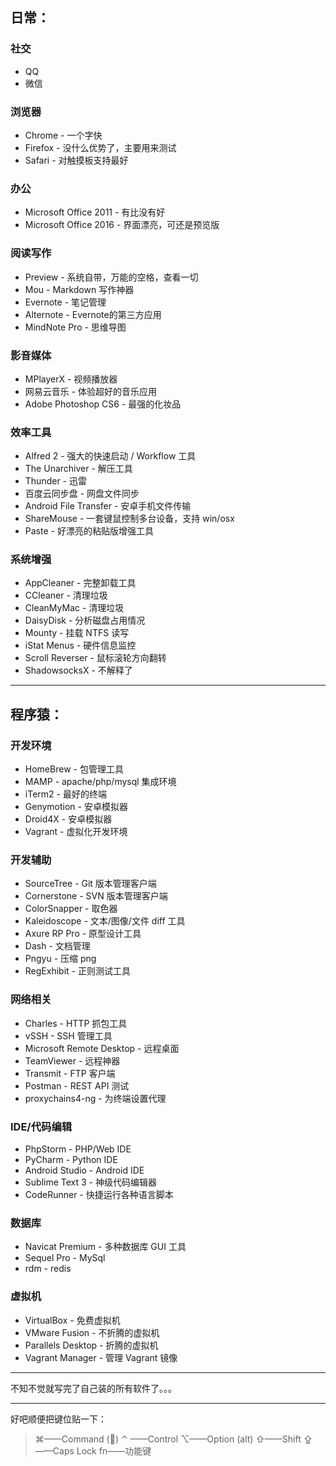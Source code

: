 ## 日常：

### 社交
- QQ
- 微信

### 浏览器
- Chrome - 一个字快
- Firefox - 没什么优势了，主要用来测试
- Safari - 对触摸板支持最好

### 办公
- Microsoft Office 2011 - 有比没有好
- Microsoft Office 2016 - 界面漂亮，可还是预览版

### 阅读写作
- Preview - 系统自带，万能的空格，查看一切
- Mou - Markdown 写作神器
- Evernote - 笔记管理
- Alternote -  Evernote的第三方应用
- MindNote Pro - 思维导图

### 影音媒体
- MPlayerX - 视频播放器
- 网易云音乐 - 体验超好的音乐应用
- Adobe Photoshop CS6 - 最强的化妆品

### 效率工具
- Alfred 2 - 强大的快速启动 / Workflow 工具
- The Unarchiver - 解压工具
- Thunder - 迅雷
- 百度云同步盘 - 网盘文件同步
- Android File Transfer - 安卓手机文件传输
- ShareMouse - 一套键鼠控制多台设备，支持 win/osx
- Paste - 好漂亮的粘贴版增强工具

### 系统增强
- AppCleaner - 完整卸载工具
- CCleaner - 清理垃圾
- CleanMyMac - 清理垃圾
- DaisyDisk - 分析磁盘占用情况
- Mounty - 挂载 NTFS 读写
- iStat Menus - 硬件信息监控
- Scroll Reverser - 鼠标滚轮方向翻转
- ShadowsocksX - 不解释了

-------------

## 程序猿：

### 开发环境
- HomeBrew - 包管理工具
- MAMP - apache/php/mysql 集成环境
- iTerm2 - 最好的终端
- Genymotion - 安卓模拟器
- Droid4X - 安卓模拟器
- Vagrant - 虚拟化开发环境

### 开发辅助
- SourceTree - Git 版本管理客户端
- Cornerstone - SVN 版本管理客户端
- ColorSnapper - 取色器
- Kaleidoscope - 文本/图像/文件 diff 工具
- Axure RP Pro - 原型设计工具
- Dash - 文档管理
- Pngyu - 压缩 png
- RegExhibit - 正则测试工具

### 网络相关
- Charles - HTTP 抓包工具
- vSSH - SSH 管理工具
- Microsoft Remote Desktop - 远程桌面
- TeamViewer - 远程神器
- Transmit - FTP 客户端
- Postman - REST API 测试
- proxychains4-ng - 为终端设置代理

### IDE/代码编辑
- PhpStorm - PHP/Web IDE
- PyCharm - Python IDE
- Android Studio - Android IDE
- Sublime Text 3 - 神级代码编辑器
- CodeRunner - 快捷运行各种语言脚本

### 数据库
- Navicat Premium - 多种数据库 GUI 工具
- Sequel Pro - MySql
- rdm - redis

### 虚拟机
- VirtualBox - 免费虚拟机
- VMware Fusion - 不折腾的虚拟机
- Parallels Desktop - 折腾的虚拟机
- Vagrant Manager - 管理 Vagrant 镜像

--------

不知不觉就写完了自己装的所有软件了。。。


--------

好吧顺便把键位贴一下：


>⌘——Command ()
⌃ ——Control
⌥——Option (alt)
⇧——Shift
⇪——Caps Lock
fn——功能键